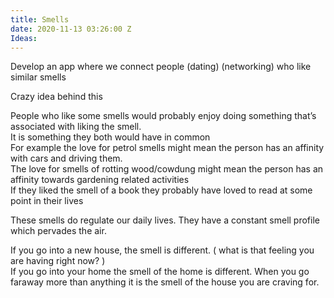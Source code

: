 ```yaml
---
title: Smells
date: 2020-11-13 03:26:00 Z
Ideas: 
---
```


Develop an app where we connect people (dating) (networking) who like similar smells

Crazy idea behind this 

People who like some smells would probably enjoy doing something that’s associated with liking the smell.\
It is something they both would have in common\
For example the love for petrol smells might mean the person has an affinity with cars and driving them. \
The love for smells of rotting wood/cowdung might mean the person has an affinity towards gardening related activities\
If they liked the smell of a book they probably have loved to read at some point in their lives 

These smells do regulate our daily lives. They have a constant smell profile which pervades the air. 

If you go into a new house, the smell is different. ( what is that feeling you are having right now? ) \
If you go into your home the smell of the home is different. When you go faraway more than anything it is the smell of the house you are craving for.